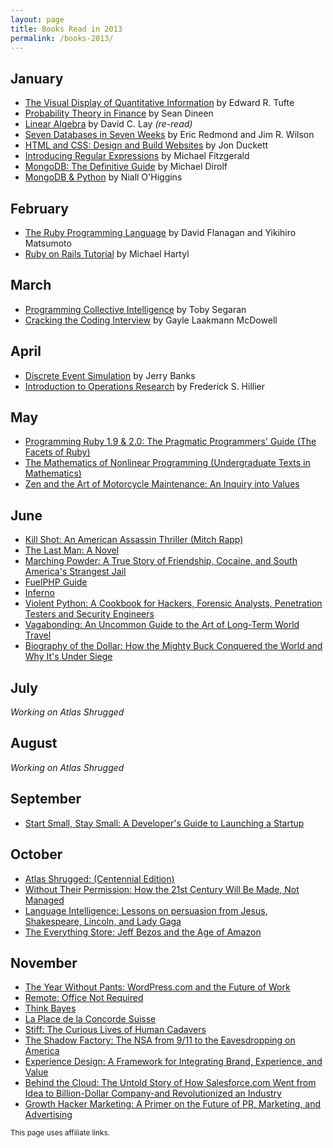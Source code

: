```yaml
---
layout: page 
title: Books Read in 2013
permalink: /books-2013/
---
```


## January
* [The Visual Display of Quantitative Information](http://www.amazon.com/gp/product/0961392142/ref=as_li_qf_sp_asin_il_tl?ie=UTF8&camp=1789&creative=9325&creativeASIN=0961392142&linkCode=as2&tag=sagacionlook-20) by Edward R. Tufte
* [Probability Theory in Finance](http://www.amazon.com/gp/product/0821839519/ref=as_li_qf_sp_asin_il_tl?ie=UTF8&camp=1789&creative=9325&creativeASIN=0821839519&linkCode=as2&tag=sagacionlook-20) by Sean Dineen
* [Linear Algebra](http://www.amazon.com/gp/product/0321399145/ref=as_li_qf_sp_asin_tl?ie=UTF8&camp=1789&creative=9325&creativeASIN=0321399145&linkCode=as2&tag=sagacionlook-20) by David C. Lay *(re-read)*
* [Seven Databases in Seven Weeks](http://www.amazon.com/gp/product/1934356921/ref=as_li_qf_sp_asin_il_tl?ie=UTF8&camp=1789&creative=9325&creativeASIN=1934356921&linkCode=as2&tag=sagacionlook-20) by Eric Redmond and Jim R. Wilson
* [HTML and CSS: Design and Build Websites](http://www.amazon.com/gp/product/1118008189/ref=as_li_qf_sp_asin_il_tl?ie=UTF8&camp=1789&creative=9325&creativeASIN=1118008189&linkCode=as2&tag=sagacionlook-20) by Jon Duckett
* [Introducing Regular Expressions](http://www.amazon.com/gp/product/1449392687/ref=as_li_qf_sp_asin_il_tl?ie=UTF8&camp=1789&creative=9325&creativeASIN=1449392687&linkCode=as2&tag=sagacionlook-20) by Michael Fitzgerald
* [MongoDB: The Definitive Guide](http://www.amazon.com/gp/product/1449381561/ref=as_li_qf_sp_asin_il_tl?ie=UTF8&camp=1789&creative=9325&creativeASIN=1449381561&linkCode=as2&tag=sagacionlook-20) by Michael Dirolf
* [MongoDB & Python](http://www.amazon.com/gp/product/1449310370/ref=as_li_qf_sp_asin_il_tl?ie=UTF8&camp=1789&creative=9325&creativeASIN=1449310370&linkCode=as2&tag=sagacionlook-20) by Niall O'Higgins

## February 
* [The Ruby Programming Language](http://www.amazon.com/gp/product/0596516177/ref=as_li_qf_sp_asin_il_tl?ie=UTF8&camp=1789&creative=9325&creativeASIN=0596516177&linkCode=as2&tag=sagacionlook-20) by David Flanagan and Yikihiro Matsumoto
* [Ruby on Rails Tutorial](http://www.amazon.com/gp/product/0321832051/ref=as_li_qf_sp_asin_il_tl?ie=UTF8&camp=1789&creative=9325&creativeASIN=0321832051&linkCode=as2&tag=sagacionlook-20) by Michael Hartyl

## March

* [Programming Collective Intelligence](http://www.amazon.com/gp/product/0596529325/ref=as_li_qf_sp_asin_il_tl?ie=UTF8&camp=1789&creative=9325&creativeASIN=0596529325&linkCode=as2&tag=sagacionlook-20) by Toby Segaran
* [Cracking the Coding Interview](http://www.amazon.com/gp/product/098478280X/ref=as_li_qf_sp_asin_il_tl?ie=UTF8&camp=1789&creative=9325&creativeASIN=098478280X&linkCode=as2&tag=sagacionlook-20) by Gayle Laakmann McDowell

## April
* [Discrete Event Simulation](http://www.amazon.com/gp/product/0136062121/ref=as_li_qf_sp_asin_il_tl?ie=UTF8&camp=1789&creative=9325&creativeASIN=0136062121&linkCode=as2&tag=sagacionlook-20) by Jerry Banks 
* [Introduction to Operations Research](http://www.amazon.com/gp/product/0077298349/ref=as_li_qf_sp_asin_il_tl?ie=UTF8&camp=1789&creative=9325&creativeASIN=0077298349&linkCode=as2&tag=sagacionlook-20) by Frederick S. Hillier

## May 
* <a href="http://www.amazon.com/gp/product/1937785491/ref=as_li_qf_sp_asin_tl?ie=UTF8&camp=1789&creative=9325&creativeASIN=1937785491&linkCode=as2&tag=sagacionlook-20">Programming Ruby 1.9 & 2.0: The Pragmatic Programmers' Guide (The Facets of Ruby)</a>
* <a href="http://www.amazon.com/gp/product/0387966145/ref=as_li_qf_sp_asin_tl?ie=UTF8&camp=1789&creative=9325&creativeASIN=0387966145&linkCode=as2&tag=sagacionlook-20">The Mathematics of Nonlinear Programming (Undergraduate Texts in Mathematics)</a>
* <a href="http://www.amazon.com/gp/product/0061673730/ref=as_li_qf_sp_asin_tl?ie=UTF8&camp=1789&creative=9325&creativeASIN=0061673730&linkCode=as2&tag=sagacionlook-20">Zen and the Art of Motorcycle Maintenance: An Inquiry into Values</a>

## June
* <a href="http://www.amazon.com/gp/product/1416595228/ref=as_li_qf_sp_asin_tl?ie=UTF8&camp=1789&creative=9325&creativeASIN=1416595228&linkCode=as2&tag=sagacionlook-20">Kill Shot: An American Assassin Thriller (Mitch Rapp)</a>
* <a href="http://www.amazon.com/gp/product/1416595236/ref=as_li_qf_sp_asin_tl?ie=UTF8&camp=1789&creative=9325&creativeASIN=1416595236&linkCode=as2&tag=sagacionlook-20">The Last Man: A Novel</a>
* <a href="http://www.amazon.com/gp/product/0312330340/ref=as_li_qf_sp_asin_tl?ie=UTF8&camp=1789&creative=9325&creativeASIN=0312330340&linkCode=as2&tag=sagacionlook-20">Marching Powder: A True Story of Friendship, Cocaine, and South America's Strangest Jail</a>
* <a href="http://www.amazon.com/gp/product/B00BHVUG6Y/ref=as_li_qf_sp_asin_tl?ie=UTF8&camp=1789&creative=9325&creativeASIN=B00BHVUG6Y&linkCode=as2&tag=sagacionlook-20">FuelPHP Guide</a>
* <a href="http://www.amazon.com/gp/product/0385537859/ref=as_li_qf_sp_asin_tl?ie=UTF8&camp=1789&creative=9325&creativeASIN=0385537859&linkCode=as2&tag=sagacionlook-20">Inferno</a>
* <a href="http://www.amazon.com/gp/product/1597499579/ref=as_li_qf_sp_asin_tl?ie=UTF8&camp=1789&creative=9325&creativeASIN=1597499579&linkCode=as2&tag=sagacionlook-20">Violent Python: A Cookbook for Hackers, Forensic Analysts, Penetration Testers and Security Engineers</a>
* <a href="http://www.amazon.com/gp/product/0812992180/ref=as_li_qf_sp_asin_tl?ie=UTF8&camp=1789&creative=9325&creativeASIN=0812992180&linkCode=as2&tag=sagacionlook-20">Vagabonding: An Uncommon Guide to the Art of Long-Term World Travel</a>
* <a href="http://www.amazon.com/gp/product/0307339874/ref=as_li_qf_sp_asin_tl?ie=UTF8&camp=1789&creative=9325&creativeASIN=0307339874&linkCode=as2&tag=sagacionlook-20">Biography of the Dollar: How the Mighty Buck Conquered the World and Why It's Under Siege</a>

## July
*Working on Atlas Shrugged*

## August
*Working on Atlas Shrugged*

## September
* <a href="http://www.amazon.com/gp/product/0615373968/ref=as_li_qf_sp_asin_tl?ie=UTF8&camp=1789&creative=9325&creativeASIN=0615373968&linkCode=as2&tag=sagacionlook-20">Start Small, Stay Small: A Developer's Guide to Launching a Startup</a>

## October
* <a href="http://www.amazon.com/gp/product/B003V8B5XO/ref=as_li_qf_sp_asin_tl?ie=UTF8&camp=1789&creative=9325&creativeASIN=B003V8B5XO&linkCode=as2&tag=sagacionlook-20">Atlas Shrugged: (Centennial Edition)</a>
* <a href="http://www.amazon.com/gp/product/1455520020/ref=as_li_qf_sp_asin_tl?ie=UTF8&camp=1789&creative=9325&creativeASIN=1455520020&linkCode=as2&tag=sagacionlook-20">Without Their Permission: How the 21st Century Will Be Made, Not Managed</a>
* <a href="http://www.amazon.com/gp/product/1477452222/ref=as_li_qf_sp_asin_tl?ie=UTF8&camp=1789&creative=9325&creativeASIN=1477452222&linkCode=as2&tag=sagacionlook-20">Language Intelligence: Lessons on persuasion from Jesus, Shakespeare, Lincoln, and Lady Gaga</a>
* <a href="http://www.amazon.com/gp/product/B00BWQW73E/ref=as_li_qf_sp_asin_tl?ie=UTF8&camp=1789&creative=9325&creativeASIN=B00BWQW73E&linkCode=as2&tag=sagacionlook-20">The Everything Store: Jeff Bezos and the Age of Amazon</a>

## November
* <a href="http://www.amazon.com/gp/product/B00DVJXI4M/ref=as_li_qf_sp_asin_tl?ie=UTF8&camp=1789&creative=9325&creativeASIN=B00DVJXI4M&linkCode=as2&tag=sagacionlook-20">The Year Without Pants: WordPress.com and the Future of Work</a>
* <a href="http://www.amazon.com/gp/product/0804137501/ref=as_li_qf_sp_asin_tl?ie=UTF8&camp=1789&creative=9325&creativeASIN=0804137501&linkCode=as2&tag=sagacionlook-20">Remote: Office Not Required</a>
* [Think Bayes](http://www.amazon.com/gp/product/1449370780/ref=as_li_qf_sp_asin_tl?ie=UTF8&camp=1789&creative=9325&creativeASIN=1449370780&linkCode=as2&tag=sagacionlook-20)
* [La Place de la Concorde Suisse](http://www.amazon.com/gp/product/B005E8AINW/ref=as_li_qf_sp_asin_tl?ie=UTF8&camp=1789&creative=9325&creativeASIN=B005E8AINW&linkCode=as2&tag=sagacionlook-20)
* [Stiff: The Curious Lives of Human Cadavers](http://www.amazon.com/gp/product/0393324826/ref=as_li_qf_sp_asin_il_tl?ie=UTF8&camp=1789&creative=9325&creativeASIN=0393324826&linkCode=as2&tag=sagacionlook-20)
* [The Shadow Factory: The NSA from 9/11 to the Eavesdropping on America](http://www.amazon.com/gp/product/B001FA0JLY/ref=as_li_qf_sp_asin_il_tl?ie=UTF8&camp=1789&creative=9325&creativeASIN=B001FA0JLY&linkCode=as2&tag=sagacionlook-20)
* [Experience Design: A Framework for Integrating Brand, Experience, and Value](http://www.amazon.com/gp/product/1118609638/ref=as_li_qf_sp_asin_il_tl?ie=UTF8&camp=1789&creative=9325&creativeASIN=1118609638&linkCode=as2&tag=sagacionlook-20)
* <a href="http://www.amazon.com/gp/product/0470521163/ref=as_li_qf_sp_asin_tl?ie=UTF8&camp=1789&creative=9325&creativeASIN=0470521163&linkCode=as2&tag=sagacionlook-20">Behind the Cloud: The Untold Story of How Salesforce.com Went from Idea to Billion-Dollar Company-and Revolutionized an Industry</a>
* <a href="http://www.amazon.com/gp/product/B00BPDR3JM/ref=as_li_qf_sp_asin_tl?ie=UTF8&camp=1789&creative=9325&creativeASIN=B00BPDR3JM&linkCode=as2&tag=sagacionlook-20">Growth Hacker Marketing: A Primer on the Future of PR, Marketing, and Advertising</a>

<small>This page uses affiliate links.</small>
